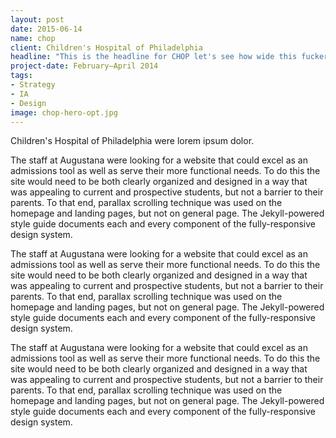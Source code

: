 ```yaml
---
layout: post
date: 2015-06-14
name: chop
client: Children's Hospital of Philadelphia
headline: "This is the headline for CHOP let's see how wide this fucker goes and how nice\xA0it\xA0wraps"
project-date: February–April 2014
tags:
- Strategy
- IA
- Design
image: chop-hero-opt.jpg
---
```


<p>Children's Hospital of Philadelphia were lorem ipsum dolor.</p>

<p>The staff at Augustana were looking for a website that could excel as an admissions tool as well as serve their more functional needs. To do this the site would need to be both clearly organized and designed in a way that was appealing to current and prospective students, but not a barrier to their parents. To that end, parallax scrolling technique was used on the homepage and landing pages, but not on general page. The Jekyll-powered style guide documents each and every component of the fully-responsive design system.</p>

<p>The staff at Augustana were looking for a website that could excel as an admissions tool as well as serve their more functional needs. To do this the site would need to be both clearly organized and designed in a way that was appealing to current and prospective students, but not a barrier to their parents. To that end, parallax scrolling technique was used on the homepage and landing pages, but not on general page. The Jekyll-powered style guide documents each and every component of the fully-responsive design system.</p>

<p>The staff at Augustana were looking for a website that could excel as an admissions tool as well as serve their more functional needs. To do this the site would need to be both clearly organized and designed in a way that was appealing to current and prospective students, but not a barrier to their parents. To that end, parallax scrolling technique was used on the homepage and landing pages, but not on general page. The Jekyll-powered style guide documents each and every component of the fully-responsive design system.</p>
